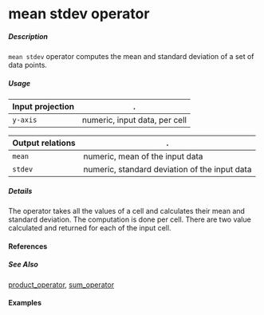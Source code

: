 # mean stdev operator

##### Description
`mean stdev` operator computes the mean and standard deviation of a set of data points.

##### Usage

Input projection|.
---|---
`y-axis`        | numeric, input data, per cell 

Output relations|.
---|---
`mean`          | numeric, mean of the input data
`stdev`         | numeric, standard deviation of the input data

##### Details
The operator takes all the values of a cell and calculates their mean and standard deviation. The computation is done per cell. There are two value calculated and returned for each of the input cell.

#### References


##### See Also

[product_operator](https://github.com/tercen/product_operator), [sum_operator](https://github.com/tercen/sum_operator)


#### Examples
